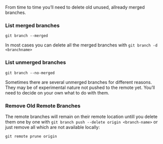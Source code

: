 From time to time you’ll need to delete old unused, allready merged branches.

### List merged branches

    git branch --merged
    
In most cases you can delete all the merged branches with `git branch -d <branchname>`
    
### List unmerged branches

    git branch --no-merged

Sometimes there are several unmerged branches for different reasons. They may be of experimental nature not pushed to the remote yet. You’ll need to decide on your own what to do with them.
    
### Remove Old Remote Branches

The remote branches will remain on their remote location untill you delete them one by one with `git branch push --delete origin <branch-name>` or just remove all which are not available locally:

    git remote prune origin
